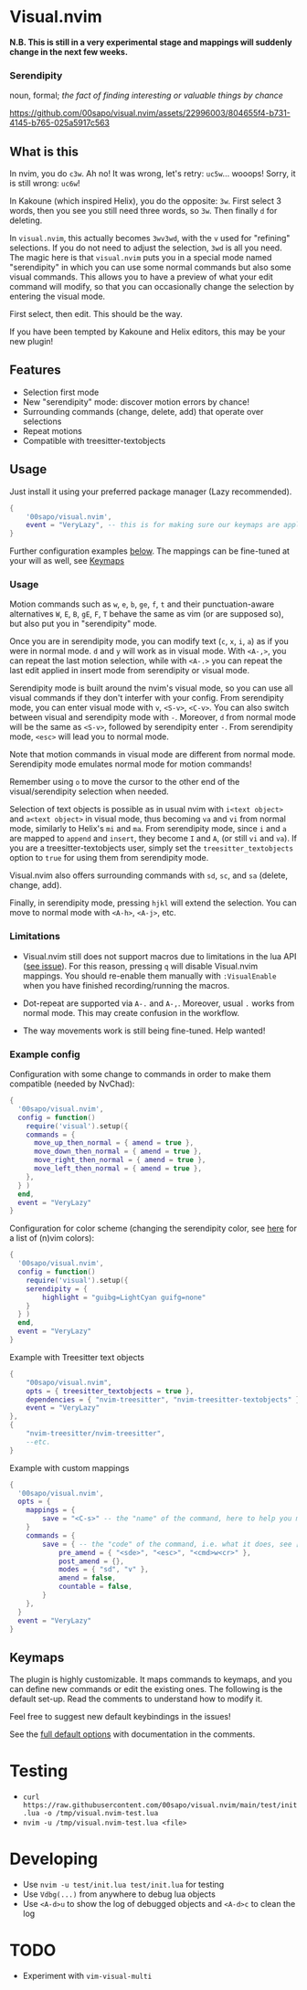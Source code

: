 # Visual.nvim

**N.B. This is still in a very experimental stage and mappings will
suddenly change in the next few weeks.** 

### Serendipity

noun,  formal; _the fact of finding interesting or valuable things by chance_

https://github.com/00sapo/visual.nvim/assets/22996003/804655f4-b731-4145-b765-025a5917c563

## What is this
In nvim, you do `c3w`. Ah no! It was wrong, let's retry: `uc5w`... wooops! Sorry, it
is still wrong: `uc6w`!

In Kakoune (which inspired Helix), you do the opposite: `3w`. First select 3
words, then you see you still need three words, so `3w`. Then finally `d` for
deleting.

In `visual.nvim`, this actually becomes `3wv3wd`, with the `v` used for
"refining" selections. If you do not need to adjust the selection, `3wd` is all
you need. The magic here is that `visual.nvim` puts you in a special mode named
"serendipity" in which you can use some normal commands but also some visual commands.
This allows you to have a preview of what your edit command will modify, so that you
can occasionally change the selection by entering the visual mode.

First select, then edit. This should be the way.

If you have been tempted by Kakoune and Helix editors, this may be your new plugin!

## Features

* Selection first mode
* New "serendipity" mode: discover motion errors by chance!
* Surrounding commands (change, delete, add) that operate over selections
* Repeat motions
* Compatible with treesitter-textobjects

## Usage

Just install it using your preferred package manager (Lazy recommended).

```lua
{ 
    '00sapo/visual.nvim',
    event = "VeryLazy", -- this is for making sure our keymaps are applied after the others: we call the previous mapppings, but other plugins/configs usually not!
}
```

Further configuration examples [below](#example-config). The mappings can be fine-tuned at your will as well,
see [Keymaps](#keymaps)

### Usage

Motion commands such as `w`, `e`, `b`, `ge`, `f`, `t` and their punctuation-aware alternatives
`W`, `E`, `B`, `gE`, `F`, `T` behave the same as vim (or are supposed so), but also put you in
"serendipity" mode.

Once you are in serendipity mode, you can modify text (`c`, `x`, `i`, `a`) as if you were in normal mode. `d` and `y` will work as in visual mode. With `<A-,>`, you can repeat the last motion selection, while with `<A-.>` you can repeat the last edit applied in insert mode from serendipity or visual mode.

Serendipity mode is built around the nvim's visual mode, so you can use all
visual commands if they don't interfer with your config.
From serendipity mode, you can enter visual mode with `v`, `<S-v>`, `<C-v>`. You can
also switch between visual and serendipity mode with `-`. Moreover, `d` from normal mode
will be the same as `<S-v>`, followed by serendipity enter `-`.
From serendipity mode, `<esc>` will lead you to normal mode.

Note that motion commands in visual mode are different from normal mode.
Serendipity mode emulates normal mode for motion commands!

Remember using `o` to move the cursor to the other end of the visual/serendipity
selection when needed.

Selection of text objects is possible as in usual nvim with `i<text object>` and `a<text object>` in visual mode, thus becoming `va` and `vi` from normal mode, similarly to Helix's `mi` and `ma`. From serendipity mode, since `i` and `a` are mapped to `append` and `insert`, they become `I` and `A`, (or still `vi` and `va`). If you are a treesitter-textobjects user, simply set the `treesitter_textobjects` option to `true` for using them from serendipity mode.

Visual.nvim also offers surrounding commands with `sd`, `sc`, and `sa` (delete, change, add).

Finally, in serendipity mode, pressing `hjkl` will extend the selection. You can move to
normal mode with `<A-h>`, `<A-j>`, etc.

### Limitations

* Visual.nvim still does not support macros due to limitations in the lua API ([see
issue](https://github.com/00sapo/visual.nvim/issues/7)). For this reason, pressing `q` will disable
Visual.nvim mappings. You should re-enable them manually with `:VisualEnable` when you
have finished recording/running the macros.

* Dot-repeat are supported via `A-.` and `A-,`. Moreover, usual `.` works from normal
mode. This may create confusion in the workflow.

* The way movements work is still being fine-tuned. Help wanted!


### Example config

Configuration with some change to commands in order to make them compatible (needed by
NvChad):
```lua
{    
  '00sapo/visual.nvim',
  config = function()
    require('visual').setup({
    commands = {
      move_up_then_normal = { amend = true },
      move_down_then_normal = { amend = true },
      move_right_then_normal = { amend = true },
      move_left_then_normal = { amend = true },
    },
  } )
  end,
  event = "VeryLazy"
}
```

Configuration for color scheme (changing the serendipity color, see [here](https://web.archive.org/web/20230321113552/https://codeyarns.com/tech/2011-07-29-vim-chart-of-color-names.html) for a list of (n)vim colors):
```lua
{    
  '00sapo/visual.nvim',
  config = function()
    require('visual').setup({
    serendipity = {
        highlight = "guibg=LightCyan guifg=none"
    }
  } )
  end,
  event = "VeryLazy"
}
```

Example with Treesitter text objects
```lua
{
    "00sapo/visual.nvim",
    opts = { treesitter_textobjects = true },
    dependencies = { "nvim-treesitter", "nvim-treesitter-textobjects" }, -- this is needed so that visual.nvim is loaded *afterwards* Treesitter
    event = "VeryLazy"
},
{
    "nvim-treesitter/nvim-treesitter",
    --etc.
}
```

Example with custom mappings
```lua
{    
  '00sapo/visual.nvim',
  opts = {
    mappings = {
        save = "<C-s>" -- the "name" of the command, here to help you modify its keybinding without thinking at the content
    }
    commands = {
        save = { -- the "code" of the command, i.e. what it does, see [below](#keymaps) for more info
            pre_amend = { "<sde>", "<esc>", "<cmd>w<cr>" },
            post_amend = {},
            modes = { "sd", "v" },
            amend = false,
            countable = false,
        }
    },
  }
  event = "VeryLazy"
}

```


## Keymaps

The plugin is highly customizable. It maps commands to keymaps, and you can define new
commands or edit the existing ones. The following is the default set-up. Read the
comments to understand how to modify it.

Feel free to suggest new default keybindings in the issues!

See the [full default options](https://github.com/00sapo/visual.nvim/blob/71759886d3864bebe3edd7c00916925edd340256/lua/visual.lua#L90-L357
) with documentation in the comments.

# Testing

* `curl https://raw.githubusercontent.com/00sapo/visual.nvim/main/test/init.lua -o /tmp/visual.nvim-test.lua`
* `nvim -u /tmp/visual.nvim-test.lua <file>`

# Developing

* Use `nvim -u test/init.lua test/init.lua` for testing
* Use `Vdbg(...)` from anywhere to debug lua objects
* Use `<A-d>u` to show the log of debugged objects and `<A-d>c` to clean the log

# TODO

* Experiment with `vim-visual-multi`
